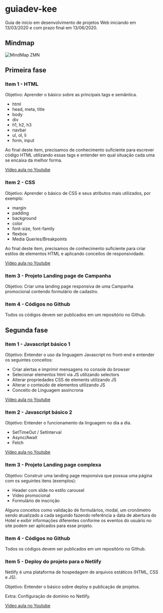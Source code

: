 # guiadev-kee

Guia de início em desenvolvimento de projetos Web iniciando em 13/03/2020 e com prazo final em 13/06/2020.

## Mindmap

![MindMap ZMN](https://i.ibb.co/1MY7R77/Screen-Shot-2020-03-13-at-15-28-35.png)

## Primeira fase

### Item 1 - HTML

Objetivo: Aprender o básico sobre as principais tags e semântica.

- html
- head, meta, title
- body
- div
- h1, h2, h3
- navbar
- ul, ol, li
- form, input
  
Ao final deste item, precisamos de conhecimento suficiente para escrever código HTML utilizando essas tags e entender em qual situação cada uma se encaixa da melhor forma.

[Vídeo aula no Youtube](https://www.youtube.com/watch?v=4Gq3WW6FwVA)
  
 ### Item 2 - CSS
 
Objetivo: Aprender o básico de CSS e seus atributos mais utilizados, por exemplo:

- margin
- padding
- background
- color
- font-size, font-family
 - flexbox
 - Media Queries/Breakpoints
 
 Ao final deste item, precisamos de conhecimento suficiente para criar estilos de elementos HTML e aplicando conceitos de responsividade.
 
 [Vídeo aula no Youtube](https://www.youtube.com/watch?v=vj9SjHqT-4o)
 
 ### Item 3 - Projeto Landing page de Campanha
 
 Objetivo: Criar uma landing page responsiva de uma Campanha promocional contendo formulário de cadastro.
 
 ### Item 4 - Códigos no Github
 
 Todos os códigos devem ser publicados em um repositório no Github.
 
## Segunda fase

### Item 1 - Javascript básico 1

Objetivo: Entender o uso da linguagem Javascript no front-end e entender os seguintes conceitos:

- Criar alertas e imprimir mensagens no console do browser
- Selecionar elementos html via JS utilizando selectors
- Alterar propriedades CSS de elements utilizando JS
- Alterar o conteúdo de elementos utilizando JS
- Conceito de Linguagem assíncrona

[Vídeo aula no Youtube](https://www.youtube.com/watch?v=W3EK4MlZW4g)

### Item 2 - Javascript básico 2

Objetivo: Entender o funcionamento da linguagem no dia a dia.

- SetTimeOut / SetInterval
- Async/Await
- Fetch

[Vídeo aula no Youtube](https://www.youtube.com/watch?v=7Bs4-rqbCQc)

### Item 3 - Projeto Landing page complexa

Objetivo: Construir uma landing page responsiva que possua uma página com os seguintes itens (exemplos):

- Header com slide no estilo carousel
- Vídeo promocional
- Formulário de inscrição

Alguns conceitos como validação de formulários, modal, um cronômetro sendo atualizado a cada segundo fazendo referência a data de abertura do Hotel e exibir informações diferentes conforme os eventos do usuário no site podem ser aplicados para esse projeto.

 ### Item 4 - Códigos no Github
 
 Todos os códigos devem ser publicados em um repositório no Github.
 
 ### Item 5 - Deploy do projeto para o Netlify
 
 Netlify é uma plataforma de hospedagem de arquivos estáticos (HTML, CSS e JS).
 
 Objetivo: Entender o básico sobre deploy e publicação de projetos.
 
 Extra: Configuração de domínio no Netlify.
 
 [Vídeo aula no Youtube](https://www.youtube.com/watch?v=bjVUqvcCnxM)
